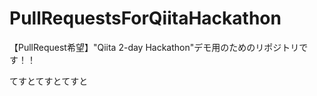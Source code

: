 PullRequestsForQiitaHackathon
=============================

【PullRequest希望】"Qiita 2-day Hackathon"デモ用のためのリポジトリです！！

てすとてすとてすと
